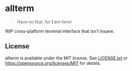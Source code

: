 # allterm
> Have no fear, for **I** am here!

WIP cross-platform terminal interface that isn't insane.

## License
allterm is available under the MIT license. See [LICENSE.txt](LICENSE.txt) or <https://opensource.org/licenses/MIT> for details.